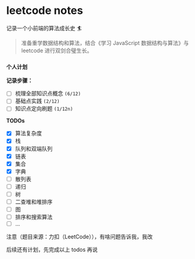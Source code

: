# leetcode notes

记录一个小前端的算法成长史 🏄

> 准备重学数据结构和算法，结合《学习 JavaScript 数据结构与算法》与 leetcode 进行双剑合璧生长。

### `个人计划`

**记录步骤：**

- [ ] 梳理全部知识点概念 `(6/12)`
- [ ] 基础点实践 `(2/12)`
- [ ] 知识点定向刷题 `(1/12n)`

**TODOs**

- [x] 算法复杂度
- [x] 栈
- [x] 队列和双端队列
- [x] 链表
- [x] 集合
- [x] 字典
- [ ] 散列表
- [ ] 递归
- [ ] 树
- [ ] 二查堆和堆排序
- [ ] 图
- [ ] 排序和搜索算法
- [ ] ...

注意（题目来源：力扣（LeetCode）），有啥问题告诉我，我改

后续还有计划，先完成以上 todos 再说
